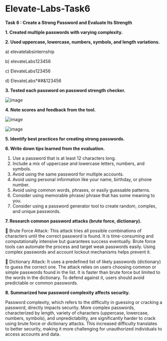# Elevate-Labs-Task6

**Task 6 : Create a Strong Password and Evaluate Its Strength**

**1. Created multiple passwords with varying complexity.**

**2. Used uppercase, lowercase, numbers, symbols, and length variations.**

a) elevatelabsinternship

b) elevateLabs123456

c) ElevateLabs123456

d) ElevateLabs*##&123456

**3. Tested each password on password strength checker.**

![image](https://github.com/user-attachments/assets/12af136c-7440-4509-87f9-8a86e977875e)

**4. Note scores and feedback from the tool.**

![image](https://github.com/user-attachments/assets/b0191356-b186-464c-baed-3ef418d2b8c5)

![image](https://github.com/user-attachments/assets/4d480c43-4184-4741-a735-dcf817e1012a)

**5. Identify best practices for creating strong passwords.**

**6. Write down tips learned from the evaluation.**

1. Use a password that is at least 12 characters long.
2.	Include a mix of uppercase and lowercase letters, numbers, and symbols.
3.	Avoid using the same password for multiple accounts.
4.	Avoid using personal information like your name, birthday, or phone number.
5.	Avoid using common words, phrases, or easily guessable patterns.
6.	Consider using memorable phrase/ phrase that has some meaning to you. 
7.	 Consider using a password generator tool to create random, complex, and unique passwords. 

**7. Research common password attacks (brute force, dictionary).**

🔐 Brute Force Attack:
This attack tries all possible combinations of characters until the correct password is found.
It is time-consuming and computationally intensive but guarantees success eventually.
Brute force tools can automate the process and target weak passwords easily.
Using complex passwords and account lockout mechanisms helps prevent it.

📖 Dictionary Attack:
It uses a predefined list of likely passwords (dictionary) to guess the correct one.
The attack relies on users choosing common or simple passwords found in the list.
It is faster than brute force but limited to the words in the dictionary.
To defend against it, users should avoid predictable or common passwords.

**8. Summarized how password complexity affects security.**

Password complexity, which refers to the difficulty in guessing or cracking a password, directly impacts security. 
More complex passwords, characterized by length, variety of characters (uppercase, lowercase, numbers, symbols), and unpredictability, are significantly harder to crack using brute force or dictionary attacks. 
This increased difficulty translates to better security, making it more challenging for unauthorized individuals to access accounts and data.
